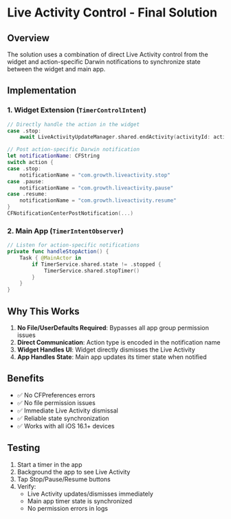 # Live Activity Control - Final Solution

## Overview
The solution uses a combination of direct Live Activity control from the widget and action-specific Darwin notifications to synchronize state between the widget and main app.

## Implementation

### 1. Widget Extension (`TimerControlIntent`)
```swift
// Directly handle the action in the widget
case .stop:
    await LiveActivityUpdateManager.shared.endActivity(activityId: activityId)

// Post action-specific Darwin notification
let notificationName: CFString
switch action {
case .stop:
    notificationName = "com.growth.liveactivity.stop"
case .pause:
    notificationName = "com.growth.liveactivity.pause"
case .resume:
    notificationName = "com.growth.liveactivity.resume"
}
CFNotificationCenterPostNotification(...)
```

### 2. Main App (`TimerIntentObserver`)
```swift
// Listen for action-specific notifications
private func handleStopAction() {
    Task { @MainActor in
        if TimerService.shared.state != .stopped {
            TimerService.shared.stopTimer()
        }
    }
}
```

## Why This Works

1. **No File/UserDefaults Required**: Bypasses all app group permission issues
2. **Direct Communication**: Action type is encoded in the notification name
3. **Widget Handles UI**: Widget directly dismisses the Live Activity
4. **App Handles State**: Main app updates its timer state when notified

## Benefits

- ✅ No CFPreferences errors
- ✅ No file permission issues
- ✅ Immediate Live Activity dismissal
- ✅ Reliable state synchronization
- ✅ Works with all iOS 16.1+ devices

## Testing

1. Start a timer in the app
2. Background the app to see Live Activity
3. Tap Stop/Pause/Resume buttons
4. Verify:
   - Live Activity updates/dismisses immediately
   - Main app timer state is synchronized
   - No permission errors in logs